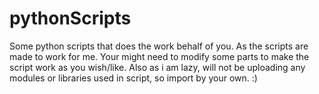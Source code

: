 # pythonScripts
Some python scripts that does the work behalf of you.
As the scripts are made to work for me. Your might need to modify some parts to make the script work as you wish/like. 
Also as i am lazy, will not be uploading any modules or libraries used in script, so import by your own. :) 
